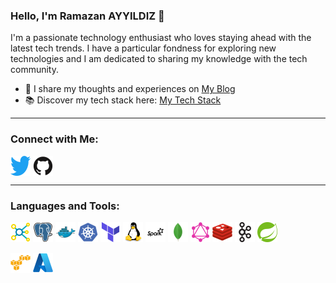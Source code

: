 ### Hello, I'm Ramazan AYYILDIZ 👋

I'm a passionate technology enthusiast who loves staying ahead with the latest tech trends. I have a particular fondness for exploring new technologies and I am dedicated to sharing my knowledge with the tech community. 

- 📝 I share my thoughts and experiences on [My Blog](https://rayyildiz.com)
- 📚 Discover my tech stack here: [My Tech Stack](https://stackshare.io/rayyildiz/stack)

---

### Connect with Me:

<p align="left">
<a href="https://X.com/rayyildiz" target="_blank"><img align="center" src="icons/twitter.svg" alt="rayyildiz" height="32" /></a> 
<a href="https://github.com/rayyildiz" target="_blank"><img align="center" src="icons/github.svg" alt="rayyildiz" height="32" /></a> 
</p>

---

### Languages and Tools:

<p align="left"> 
<!-- Uncomment languages if you want to show them 
<a href="https://golang.org" target="_blank"><img src="icons/go.svg" alt="Go" height="32"/></a> 
<a href="https://www.rust-lang.org/" target="_blank"><img src="icons/rust.svg" alt="Rust" height="32"/></a> 
<a href="https://www.python.org/" target="_blank"><img src="icons/python.svg" alt="Python" height="32"/></a> 
<a href="https://www.java.com" target="_blank"><img src="icons/java.svg" alt="Java" height="32"/></a> 
-->
<a href="https://en.wikipedia.org/wiki/Big_data" target="_blank"><img src="icons/bigdata.svg" alt="Big Data" height="32"/></a>
<a href="https://www.postgresql.org" target="_blank"><img src="icons/postgresql.svg" alt="PostgreSQL" height="32"/></a> 
<a href="https://www.docker.com/" target="_blank"><img src="icons/docker.svg" alt="Docker" height="32"/></a> 
<a href="https://kubernetes.io" target="_blank"><img src="icons/kubernetes.svg" alt="Kubernetes" height="32"/></a>
<a href="https://terraform.io" target="_blank"><img src="icons/terraform.svg" alt="Terraform" height="32"/></a>
<a href="https://www.linux.org/" target="_blank"><img src="icons/linux.svg" alt="Linux" height="32"/></a> 
<a href="https://spark.apache.org/" target="_blank"><img src="icons/spark.svg" alt="Apache Spark" height="32"/></a> 
<a href="https://www.mongodb.org" target="_blank"><img src="icons/mongodb.svg" alt="MongoDB" height="32"/></a>
<a href="https://graphql.org" target="_blank"><img src="icons/graphql.svg" alt="GraphQL" height="32"/></a>
<a href="https://redis.io" target="_blank"><img src="icons/redis.svg" alt="Redis" height="32"/></a>
<a href="https://kafka.apache.org/" target="_blank"><img src="icons/apachekafka.svg" alt="Kafka" height="32"/></a>
<a href="https://spring.io/" target="_blank"><img src="icons/spring.svg" alt="Spring" height="32"/></a>
</p>

<p align="left">
<a href="https://aws.amazon.com/" target="_blank"><img src="icons/aws.svg" alt="AWS" height="32"/></a> 
<a href="https://azure.com/" target="_blank"><img src="icons/azure.svg" alt="Azure" height="32"/></a> 
</p>
